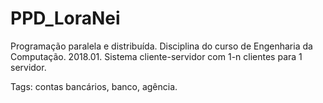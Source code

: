 # PPD_LoraNei

Programação paralela e distribuída. Disciplina do curso de Engenharia da Computação. 2018.01. Sistema cliente-servidor com 1-n clientes para 1 servidor.

Tags: contas bancários, banco, agência.
